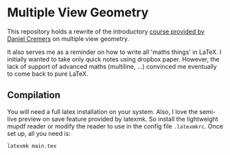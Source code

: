 # Multiple View Geometry

This repository holds a rewrite of the introductory
[course provided by Daniel Cremers][youtube]
on multiple view geometry.

[youtube]: https://www.youtube.com/playlist?list=PLTBdjV_4f-EJn6udZ34tht9EVIW7lbeo4

It also serves me as a reminder on how to write all 'maths things' in LaTeX.
I initially wanted to take only quick notes using dropbox paper.
However, the lack of support of advanced maths (multiline, ...)
convinced me eventually to come back to pure LaTeX.

## Compilation

You will need a full latex installation on your system.
Also, I love the semi-live preview on save feature provided by latexmk.
So install the lightweight mupdf reader or modify the reader
to use in the config file `.latexmkrc`.
Once set up, all you need is:
```sh
latexmk main.tex
```
